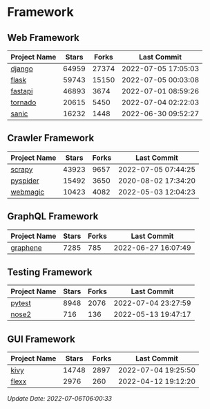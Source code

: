 # Framework

## Web Framework
| Project Name | Stars | Forks | Last Commit |
| ------------ | ----- | ----- | ----------- |
| [django](https://github.com/django/django) | 64959 | 27374 | 2022-07-05 17:05:03 |
| [flask](https://github.com/pallets/flask) | 59743 | 15150 | 2022-07-05 00:03:08 |
| [fastapi](https://github.com/tiangolo/fastapi) | 46893 | 3674 | 2022-07-01 08:59:26 |
| [tornado](https://github.com/tornadoweb/tornado) | 20615 | 5450 | 2022-07-04 02:22:03 |
| [sanic](https://github.com/sanic-org/sanic) | 16232 | 1448 | 2022-06-30 09:52:27 |

## Crawler Framework
| Project Name | Stars | Forks | Last Commit |
| ------------ | ----- | ----- | ----------- |
| [scrapy](https://github.com/scrapy/scrapy) | 43923 | 9657 | 2022-07-05 07:44:25 |
| [pyspider](https://github.com/binux/pyspider) | 15492 | 3650 | 2020-08-02 17:34:20 |
| [webmagic](https://github.com/code4craft/webmagic) | 10423 | 4082 | 2022-05-03 12:04:23 |

## GraphQL Framework
| Project Name | Stars | Forks | Last Commit |
| ------------ | ----- | ----- | ----------- |
| [graphene](https://github.com/graphql-python/graphene) | 7285 | 785 | 2022-06-27 16:07:49 |

## Testing Framework
| Project Name | Stars | Forks | Last Commit |
| ------------ | ----- | ----- | ----------- |
| [pytest](https://github.com/pytest-dev/pytest) | 8948 | 2076 | 2022-07-04 23:27:59 |
| [nose2](https://github.com/nose-devs/nose2) | 716 | 136 | 2022-05-13 19:47:17 |

## GUI Framework
| Project Name | Stars | Forks | Last Commit |
| ------------ | ----- | ----- | ----------- |
| [kivy](https://github.com/kivy/kivy) | 14748 | 2897 | 2022-07-04 19:25:50 |
| [flexx](https://github.com/flexxui/flexx) | 2976 | 260 | 2022-04-12 19:12:20 |

*Update Date: 2022-07-06T06:00:33*